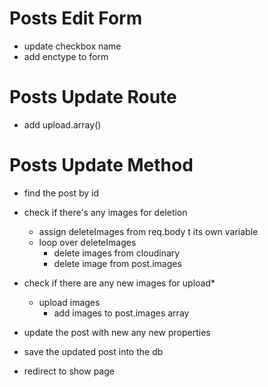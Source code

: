 # Posts Edit Form

* update checkbox name
* add enctype to form

# Posts Update Route

* add upload.array()

# Posts Update Method

* find the post by id
* check if there's any images for deletion

  * assign deleteImages from req.body t its own variable
  * loop over deleteImages
    * delete images from cloudinary
    * delete image from post.images
* check if there are any new images for upload*

  * upload images
    * add images to post.images array
* update the post with new any new properties
* save the updated post into the db
* redirect to show page
